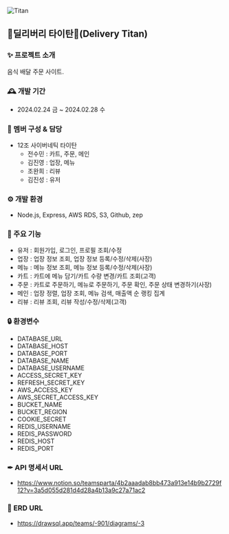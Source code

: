 ![Titan](https://github.com/Node-4th/Backoffice-12.Titan/assets/140699909/110e3dfd-cfb2-42a7-8825-11547a9b7719)


## 🛵딜리버리 타이탄🛵(Delivery Titan)

### ✨ 프로젝트 소개
음식 배달 주문 사이트.

### 🕰️ 개발 기간
- 2024.02.24 금 ~ 2024.02.28 수

### 🤖 멤버 구성 & 담당
- 12조 사이버네틱 타이탄
  - 전수민 : 카트, 주문, 메인
  - 김진영 : 업장, 메뉴
  - 조완희 : 리뷰
  - 김진성 : 유저

### ⚙️ 개발 환경
- Node.js, Express, AWS RDS, S3, Github, zep

### 📌 주요 기능

- 유저 : 회원가입, 로그인, 프로필 조회/수정
- 업장 : 업장 정보 조회, 업장 정보 등록/수정/삭제(사장)
- 메뉴 : 메뉴 정보 조회, 메뉴 정보 등록/수정/삭제(사장)
- 카트 : 카트에 메뉴 담기/카트 수량 변경/카트 조회(고객)
- 주문 : 카트로 주문하기, 메뉴로 주문하기, 주문 확인, 주문 상태 변경하기(사장)
- 메인 : 업장 정렬, 업장 조회, 메뉴 검색, 매출액 순 랭킹 집계
- 리뷰 : 리뷰 조회, 리뷰 작성/수정/삭제(고객)

  
### 🔒 환경변수
- DATABASE_URL
- DATABASE_HOST
- DATABASE_PORT
- DATABASE_NAME
- DATABASE_USERNAME
- ACCESS_SECRET_KEY
- REFRESH_SECRET_KEY
- AWS_ACCESS_KEY
- AWS_SECRET_ACCESS_KEY
- BUCKET_NAME
- BUCKET_REGION
- COOKIE_SECRET
- REDIS_USERNAME
- REDIS_PASSWORD
- REDIS_HOST
- REDIS_PORT

 ### ✒ API 명세서 URL
 - https://www.notion.so/teamsparta/4b2aaadab8bb473a913e14b9b2729f12?v=3a5d055d281d4d28a4b13a9c27a71ac2


 ### 🔧 ERD URL
- https://drawsql.app/teams/-901/diagrams/-3

